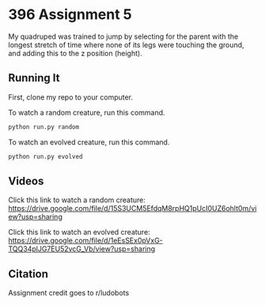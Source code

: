 # 396 Assignment 5

My quadruped was trained to jump by selecting for the parent with the longest stretch of time where none of its legs were touching the ground, and adding this to the z position (height).

## Running It

First, clone my repo to your computer.

To watch a random creature, run this command.

```bash
python run.py random
```

To watch an evolved creature, run this command.

```bash
python run.py evolved
```

## Videos

Click this link to watch a random creature: <https://drive.google.com/file/d/15S3UCM5EfdqM8rpHQ1pUcI0UZ6ohlt0m/view?usp=sharing>

Click this link to watch an evolved creature:
<https://drive.google.com/file/d/1eEsSEx0pVxG-TQQ34plJG7EU52vcG_Vb/view?usp=sharing>


## Citation

Assignment credit goes to r/ludobots
